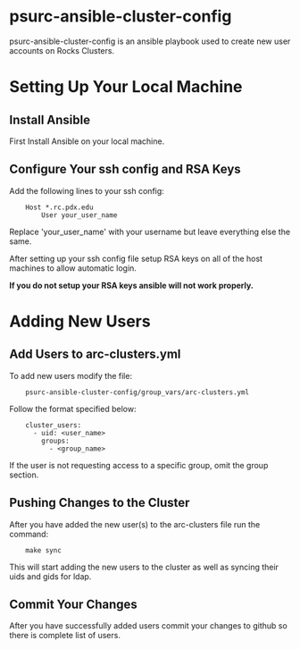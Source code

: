 # psurc-ansible-cluster-config

psurc-ansible-cluster-config is an ansible playbook used to create new user accounts on Rocks Clusters.

Setting Up Your Local Machine
=============================

Install Ansible
---------------
First Install Ansible on your local machine.

Configure Your ssh config and RSA Keys
---------------------------------------
Add the following lines to your ssh config:

```
	Host *.rc.pdx.edu
		User your_user_name
```

Replace 'your_user_name' with your username but leave everything else the same.

After setting up your ssh config file setup RSA keys on all of the host machines to allow automatic login.

**If you do not setup your RSA keys ansible will not work properly.**

Adding New Users
================

Add Users to arc-clusters.yml
-----------------------------
To add new users modify the file:

```
    psurc-ansible-cluster-config/group_vars/arc-clusters.yml
```

Follow the format specified below:

```
    cluster_users:
      - uid: <user_name>
        groups:
          - <group_name>
```

If the user is not requesting access to a specific group, omit the group section.

Pushing Changes to the Cluster
------------------------------

After you have added the new user(s) to the arc-clusters file run the command:

```
    make sync
```

This will start adding the new users to the cluster as well as syncing their uids and gids for ldap.

Commit Your Changes
-------------------
After you have successfully added users commit your changes to github so there is complete list of users.


